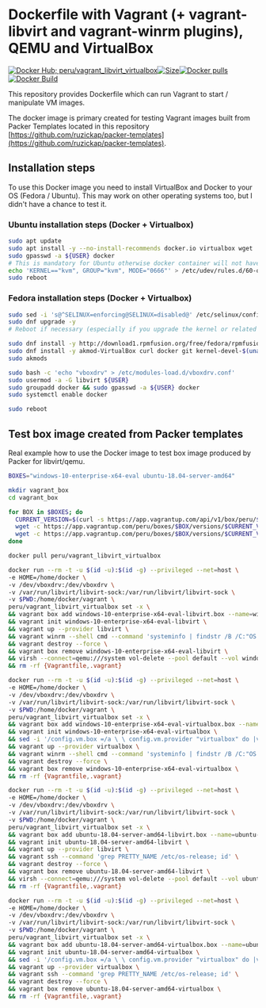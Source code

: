 # Dockerfile with Vagrant (+ vagrant-libvirt and vagrant-winrm plugins), QEMU and VirtualBox

[![Docker Hub; peru/vagrant_libvirt_virtualbox](https://img.shields.io/badge/dockerhub-peru%2Fvagrant_libvirt_virtualbox-green.svg)](https://registry.hub.docker.com/u/peru/vagrant_libvirt_virtualbox)[![Size](https://images.microbadger.com/badges/image/peru/vagrant_libvirt_virtualbox.svg)](https://microbadger.com/images/peru/vagrant_libvirt_virtualbox)[![Docker pulls](https://img.shields.io/docker/pulls/peru/vagrant_libvirt_virtualbox.svg)](https://hub.docker.com/r/peru/vagrant_libvirt_virtualbox/)[![Docker Build](https://img.shields.io/docker/automated/peru/vagrant_libvirt_virtualbox.svg)](https://hub.docker.com/r/peru/vagrant_libvirt_virtualbox/)

This repository provides Dockerfile which can run Vagrant to start / manipulate VM images.

The docker image is primary created for testing Vagrant images built from Packer Templates located in this repository [https://github.com/ruzickap/packer-templates](https://github.com/ruzickap/packer-templates).

## Installation steps

To use this Docker image you need to install VirtualBox and Docker to your OS (Fedora / Ubuntu). This may work on other operating systems too, but I didn't have a chance to test it.

### Ubuntu installation steps (Docker + Virtualbox)

```bash
sudo apt update
sudo apt install -y --no-install-recommends docker.io virtualbox wget
sudo gpasswd -a ${USER} docker
# This is mandatory for Ubuntu otherwise docker container will not have access to /dev/kvm - this is default in Fedora (https://bugzilla.redhat.com/show_bug.cgi?id=993491)
echo 'KERNEL=="kvm", GROUP="kvm", MODE="0666"' > /etc/udev/rules.d/60-qemu-system-common.rules
sudo reboot
```

### Fedora installation steps (Docker + Virtualbox)

```bash
sudo sed -i 's@^SELINUX=enforcing@SELINUX=disabled@' /etc/selinux/config
sudo dnf upgrade -y
# Reboot if necessary (especially if you upgrade the kernel or related packages)

sudo dnf install -y http://download1.rpmfusion.org/free/fedora/rpmfusion-free-release-$(rpm -E %fedora).noarch.rpm http://download1.rpmfusion.org/nonfree/fedora/rpmfusion-nonfree-release-$(rpm -E %fedora).noarch.rpm
sudo dnf install -y akmod-VirtualBox curl docker git kernel-devel-$(uname -r) libvirt-daemon-kvm wget
sudo akmods

sudo bash -c 'echo "vboxdrv" > /etc/modules-load.d/vboxdrv.conf'
sudo usermod -a -G libvirt ${USER}
sudo groupadd docker && sudo gpasswd -a ${USER} docker
sudo systemctl enable docker

sudo reboot
```

## Test box image created from Packer templates

Real example how to use the Docker image to test box image produced by Packer for libvirt/qemu.

```bash
BOXES="windows-10-enterprise-x64-eval ubuntu-18.04-server-amd64"

mkdir vagrant_box
cd vagrant_box

for BOX in $BOXES; do
  CURRENT_VERSION=$(curl -s https://app.vagrantup.com/api/v1/box/peru/$BOX | jq -r ".current_version.version")
  wget -c https://app.vagrantup.com/peru/boxes/$BOX/versions/$CURRENT_VERSION/providers/libvirt.box -O ${BOX}-libvirt.box
  wget -c https://app.vagrantup.com/peru/boxes/$BOX/versions/$CURRENT_VERSION/providers/virtualbox.box -O ${BOX}-virtualbox.box
done

docker pull peru/vagrant_libvirt_virtualbox

docker run --rm -t -u $(id -u):$(id -g) --privileged --net=host \
-e HOME=/home/docker \
-v /dev/vboxdrv:/dev/vboxdrv \
-v /var/run/libvirt/libvirt-sock:/var/run/libvirt/libvirt-sock \
-v $PWD:/home/docker/vagrant \
peru/vagrant_libvirt_virtualbox set -x \
&& vagrant box add windows-10-enterprise-x64-eval-libvirt.box --name=windows-10-enterprise-x64-eval-libvirt --force \
&& vagrant init windows-10-enterprise-x64-eval-libvirt \
&& vagrant up --provider libvirt \
&& vagrant winrm --shell cmd --command 'systeminfo | findstr /B /C:"OS Name" /C:"OS Version"' \
&& vagrant destroy --force \
&& vagrant box remove windows-10-enterprise-x64-eval-libvirt \
&& virsh --connect=qemu:///system vol-delete --pool default --vol windows-10-enterprise-x64-eval-libvirt_vagrant_box_image_0.img \
&& rm -rf {Vagrantfile,.vagrant}

docker run --rm -t -u $(id -u):$(id -g) --privileged --net=host \
-e HOME=/home/docker \
-v /dev/vboxdrv:/dev/vboxdrv \
-v /var/run/libvirt/libvirt-sock:/var/run/libvirt/libvirt-sock \
-v $PWD:/home/docker/vagrant \
peru/vagrant_libvirt_virtualbox set -x \
&& vagrant box add windows-10-enterprise-x64-eval-virtualbox.box --name=windows-10-enterprise-x64-eval-virtualbox --force \
&& vagrant init windows-10-enterprise-x64-eval-virtualbox \
&& sed -i '/config.vm.box =/a \ \ config.vm.provider "virtualbox" do |v|\n \ \ \ v.gui = false\n\ \ end' Vagrantfile \
&& vagrant up --provider virtualbox \
&& vagrant winrm --shell cmd --command 'systeminfo | findstr /B /C:"OS Name" /C:"OS Version"' \
&& vagrant destroy --force \
&& vagrant box remove windows-10-enterprise-x64-eval-virtualbox \
&& rm -rf {Vagrantfile,.vagrant}

docker run --rm -t -u $(id -u):$(id -g) --privileged --net=host \
-e HOME=/home/docker \
-v /dev/vboxdrv:/dev/vboxdrv \
-v /var/run/libvirt/libvirt-sock:/var/run/libvirt/libvirt-sock \
-v $PWD:/home/docker/vagrant \
peru/vagrant_libvirt_virtualbox set -x \
&& vagrant box add ubuntu-18.04-server-amd64-libvirt.box --name=ubuntu-18.04-server-amd64-libvirt --force \
&& vagrant init ubuntu-18.04-server-amd64-libvirt \
&& vagrant up --provider libvirt \
&& vagrant ssh --command 'grep PRETTY_NAME /etc/os-release; id' \
&& vagrant destroy --force \
&& vagrant box remove ubuntu-18.04-server-amd64-libvirt \
&& virsh --connect=qemu:///system vol-delete --pool default --vol ubuntu-18.04-server-amd64-libvirt_vagrant_box_image_0.img \
&& rm -rf {Vagrantfile,.vagrant}

docker run --rm -t -u $(id -u):$(id -g) --privileged --net=host \
-e HOME=/home/docker \
-v /dev/vboxdrv:/dev/vboxdrv \
-v /var/run/libvirt/libvirt-sock:/var/run/libvirt/libvirt-sock \
-v $PWD:/home/docker/vagrant \
peru/vagrant_libvirt_virtualbox set -x \
&& vagrant box add ubuntu-18.04-server-amd64-virtualbox.box --name=ubuntu-18.04-server-amd64-virtualbox --force \
&& vagrant init ubuntu-18.04-server-amd64-virtualbox \
&& sed -i '/config.vm.box =/a \ \ config.vm.provider "virtualbox" do |v|\n \ \ \ v.gui = false\n\ \ end' Vagrantfile \
&& vagrant up --provider virtualbox \
&& vagrant ssh --command 'grep PRETTY_NAME /etc/os-release; id' \
&& vagrant destroy --force \
&& vagrant box remove ubuntu-18.04-server-amd64-virtualbox \
&& rm -rf {Vagrantfile,.vagrant}
```
